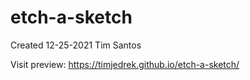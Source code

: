 # etch-a-sketch
Created 12-25-2021
Tim Santos

Visit preview: https://timjedrek.github.io/etch-a-sketch/
